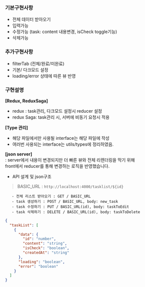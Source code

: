 ### 기본구현사항
- 전체 데이터 받아오기
- 입력가능
- 수정가능 (task: content 내용변경, isCheck toggle기능)
- 삭제가능

### 추가구현사항
- filterTab (전체/완료/미완료)
- 기본/ 다크모드 설정
- loading/error 상태에 따른 뷰 반영

### 구현설명
**[Redux, ReduxSaga]**
- redux : task관리, 다크모드 설정시 reducer 설정
- redux Saga: task관리 시, 서버에 비동기 요청시 적용
   
**[Type 관리]**
- 해당 파일에서만 사용될 interface는 해당 파일에 작성
- 여러번 사용되는 interface는 utils/types에 정리하였음.

**[json server]**  
  : server에서 내용이 변경되지만 더 빠른 뷰와 전체 리렌더링을 막기 위해  
  front에서 reducer를 통해 변경하는 로직을 반영했습니다.  
  - API 설계 및 json구조
> BASIC_URL : `http://localhost:4000/tasklist/${id}`

       - 전체 리스트 받아오기 : GET / BASIC_URL
       - task 생성하기 : POST / BASIC_URL, body: new_task
       - task 수정하기 : PUT / BASIC_URL(id), body: taskToEdit
       - task 삭제하기 : DELETE / BASIC_URL(id), body: taskToDelete

```json
{
  "taskList": [
    {
      "data": {
        "id": "number",
        "content": "string",
        "isCheck": "boolean",
        "createdAt": "string"
      },
      "loading": "boolean",
      "error": "boolean"
    }
  ]
}
```
